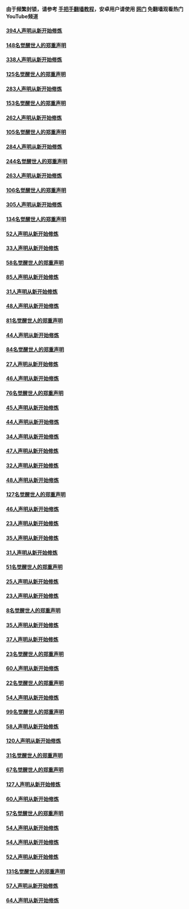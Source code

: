 #### 由于频繁封锁，请参考 [手把手翻墙教程](https://github.com/gfw-breaker/guides/wiki/)，安卓用户请使用 [网门](https://github.com/gfw-breaker/nogfw/blob/master/dl.md?t=05040101) 免翻墙观看热门YouTube频道 

#### [394人声明从新开始修炼](../pages/91/423914.md?t=05040101) 

#### [148名觉醒世人的郑重声明](../pages/91/423913.md?t=05040101) 

#### [338人声明从新开始修炼](../pages/91/423540.md?t=05040101) 

#### [125名觉醒世人的郑重声明](../pages/91/423539.md?t=05040101) 

#### [283人声明从新开始修炼](../pages/91/423296.md?t=05040101) 

#### [153名觉醒世人的郑重声明](../pages/91/423295.md?t=05040101) 

#### [262人声明从新开始修炼](../pages/91/423004.md?t=05040101) 

#### [105名觉醒世人的郑重声明](../pages/91/423003.md?t=05040101) 

#### [284人声明从新开始修炼](../pages/91/422707.md?t=05040101) 

#### [244名觉醒世人的郑重声明](../pages/91/422706.md?t=05040101) 

#### [263人声明从新开始修炼](../pages/91/422553.md?t=05040101) 

#### [106名觉醒世人的郑重声明](../pages/91/422552.md?t=05040101) 

#### [305人声明从新开始修炼](../pages/91/422153.md?t=05040101) 

#### [134名觉醒世人的郑重声明](../pages/91/422152.md?t=05040101) 

#### [52人声明从新开始修炼](../pages/91/421846.md?t=05040101) 

#### [33人声明从新开始修炼](../pages/91/421804.md?t=05040101) 

#### [58名觉醒世人的郑重声明](../pages/91/421845.md?t=05040101) 

#### [85人声明从新开始修炼](../pages/91/421769.md?t=05040101) 

#### [31人声明从新开始修炼](../pages/91/421763.md?t=05040101) 

#### [48人声明从新开始修炼](../pages/91/421605.md?t=05040101) 

#### [81名觉醒世人的郑重声明](../pages/91/421656.md?t=05040101) 

#### [44人声明从新开始修炼](../pages/91/421544.md?t=05040101) 

#### [84名觉醒世人的郑重声明](../pages/91/421543.md?t=05040101) 

#### [27人声明从新开始修炼](../pages/91/421465.md?t=05040101) 

#### [46人声明从新开始修炼](../pages/91/421454.md?t=05040101) 

#### [76名觉醒世人的郑重声明](../pages/91/421453.md?t=05040101) 

#### [45人声明从新开始修炼](../pages/91/421452.md?t=05040101) 

#### [44人声明从新开始修炼](../pages/91/421422.md?t=05040101) 

#### [34人声明从新开始修炼](../pages/91/421322.md?t=05040101) 

#### [47人声明从新开始修炼](../pages/91/421264.md?t=05040101) 

#### [32人声明从新开始修炼](../pages/91/421225.md?t=05040101) 

#### [48人声明从新开始修炼](../pages/91/421202.md?t=05040101) 

#### [127名觉醒世人的郑重声明](../pages/91/421224.md?t=05040101) 

#### [46人声明从新开始修炼](../pages/91/421203.md?t=05040101) 

#### [23人声明从新开始修炼](../pages/91/421138.md?t=05040101) 

#### [35人声明从新开始修炼](../pages/91/421122.md?t=05040101) 

#### [31人声明从新开始修炼](../pages/91/421081.md?t=05040101) 

#### [51名觉醒世人的郑重声明](../pages/91/421080.md?t=05040101) 

#### [25人声明从新开始修炼](../pages/91/421020.md?t=05040101) 

#### [23人声明从新开始修炼](../pages/91/420884.md?t=05040101) 

#### [8名觉醒世人的郑重声明](../pages/91/420883.md?t=05040101) 

#### [35人声明从新开始修炼](../pages/91/420809.md?t=05040101) 

#### [37人声明从新开始修炼](../pages/91/420766.md?t=05040101) 

#### [23名觉醒世人的郑重声明](../pages/91/420765.md?t=05040101) 

#### [60人声明从新开始修炼](../pages/91/420727.md?t=05040101) 

#### [22名觉醒世人的郑重声明](../pages/91/420726.md?t=05040101) 

#### [54人声明从新开始修炼](../pages/91/420529.md?t=05040101) 

#### [99名觉醒世人的郑重声明](../pages/91/420528.md?t=05040101) 

#### [58人声明从新开始修炼](../pages/91/420198.md?t=05040101) 

#### [120人声明从新开始修炼](../pages/91/420141.md?t=05040101) 

#### [31名觉醒世人的郑重声明](../pages/91/420197.md?t=05040101) 

#### [67名觉醒世人的郑重声明](../pages/91/420140.md?t=05040101) 

#### [127人声明从新开始修炼](../pages/91/420082.md?t=05040101) 

#### [60人声明从新开始修炼](../pages/91/420081.md?t=05040101) 

#### [57名觉醒世人的郑重声明](../pages/91/420080.md?t=05040101) 

#### [54人声明从新开始修炼](../pages/91/419533.md?t=05040101) 

#### [54人声明从新开始修炼](../pages/91/419532.md?t=05040101) 

#### [52人声明从新开始修炼](../pages/91/419531.md?t=05040101) 

#### [131名觉醒世人的郑重声明](../pages/91/419530.md?t=05040101) 

#### [57人声明从新开始修炼](../pages/91/419430.md?t=05040101) 

#### [64人声明从新开始修炼](../pages/91/419429.md?t=05040101) 

